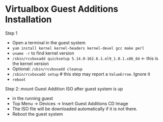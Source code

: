 # Virtualbox Guest Additions Installation

Step 1
- Open a terminal in the guest system
- `yum install kernel kernel-headers kernel-devel gcc make perl`
- `uname -r`  to find kernel version
- `/sbin/rcvboxadd quicksetup 5.14.0-162.6.1.el9_1.0.1.x86_64`  <- this is the kernel version
- Optional: `/sbin/rcvboxadd cleanup`
- `/sbin/rcvboxadd setup`  # this step may report a `ValueErroe`. Ignore it
- `reboot`

Step 2: mount Guest Addition ISO after guest system is up
- in the running guest
- Top Menu -> Devices -> Insert Guest Additions CD Image
- The ISO file will be downloaded automatically if it is not there.
- Reboot the guest system

